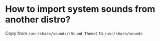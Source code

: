 # How to import system sounds from another distro?

Copy from `/usr/share/sounds/(Sound Theme)` to `/usr/share/sounds`
